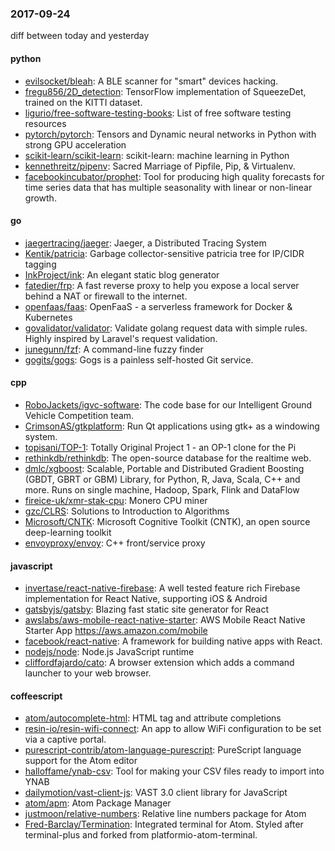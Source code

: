 ### 2017-09-24
diff between today and yesterday

#### python
* [evilsocket/bleah](https://github.com/evilsocket/bleah): A BLE scanner for "smart" devices hacking.
* [fregu856/2D_detection](https://github.com/fregu856/2D_detection): TensorFlow implementation of SqueezeDet, trained on the KITTI dataset.
* [ligurio/free-software-testing-books](https://github.com/ligurio/free-software-testing-books): List of free software testing resources
* [pytorch/pytorch](https://github.com/pytorch/pytorch): Tensors and Dynamic neural networks in Python with strong GPU acceleration
* [scikit-learn/scikit-learn](https://github.com/scikit-learn/scikit-learn): scikit-learn: machine learning in Python
* [kennethreitz/pipenv](https://github.com/kennethreitz/pipenv): Sacred Marriage of Pipfile, Pip, & Virtualenv.
* [facebookincubator/prophet](https://github.com/facebookincubator/prophet): Tool for producing high quality forecasts for time series data that has multiple seasonality with linear or non-linear growth.

#### go
* [jaegertracing/jaeger](https://github.com/jaegertracing/jaeger): Jaeger, a Distributed Tracing System
* [Kentik/patricia](https://github.com/Kentik/patricia): Garbage collector-sensitive patricia tree for IP/CIDR tagging
* [InkProject/ink](https://github.com/InkProject/ink): An elegant static blog generator
* [fatedier/frp](https://github.com/fatedier/frp): A fast reverse proxy to help you expose a local server behind a NAT or firewall to the internet.
* [openfaas/faas](https://github.com/openfaas/faas): OpenFaaS - a serverless framework for Docker & Kubernetes
* [govalidator/validator](https://github.com/govalidator/validator): Validate golang request data with simple rules. Highly inspired by Laravel's request validation.
* [junegunn/fzf](https://github.com/junegunn/fzf):  A command-line fuzzy finder
* [gogits/gogs](https://github.com/gogits/gogs): Gogs is a painless self-hosted Git service.

#### cpp
* [RoboJackets/igvc-software](https://github.com/RoboJackets/igvc-software): The code base for our Intelligent Ground Vehicle Competition team.
* [CrimsonAS/gtkplatform](https://github.com/CrimsonAS/gtkplatform): Run Qt applications using gtk+ as a windowing system.
* [topisani/TOP-1](https://github.com/topisani/TOP-1): Totally Original Project 1 - an OP-1 clone for the Pi
* [rethinkdb/rethinkdb](https://github.com/rethinkdb/rethinkdb): The open-source database for the realtime web.
* [dmlc/xgboost](https://github.com/dmlc/xgboost): Scalable, Portable and Distributed Gradient Boosting (GBDT, GBRT or GBM) Library, for Python, R, Java, Scala, C++ and more. Runs on single machine, Hadoop, Spark, Flink and DataFlow
* [fireice-uk/xmr-stak-cpu](https://github.com/fireice-uk/xmr-stak-cpu): Monero CPU miner
* [gzc/CLRS](https://github.com/gzc/CLRS): Solutions to Introduction to Algorithms
* [Microsoft/CNTK](https://github.com/Microsoft/CNTK): Microsoft Cognitive Toolkit (CNTK), an open source deep-learning toolkit
* [envoyproxy/envoy](https://github.com/envoyproxy/envoy): C++ front/service proxy

#### javascript
* [invertase/react-native-firebase](https://github.com/invertase/react-native-firebase): A well tested feature rich Firebase implementation for React Native, supporting iOS & Android
* [gatsbyjs/gatsby](https://github.com/gatsbyjs/gatsby):  Blazing fast static site generator for React
* [awslabs/aws-mobile-react-native-starter](https://github.com/awslabs/aws-mobile-react-native-starter): AWS Mobile React Native Starter App https://aws.amazon.com/mobile
* [facebook/react-native](https://github.com/facebook/react-native): A framework for building native apps with React.
* [nodejs/node](https://github.com/nodejs/node): Node.js JavaScript runtime 
* [cliffordfajardo/cato](https://github.com/cliffordfajardo/cato): A browser extension which adds a command launcher to your web browser.

#### coffeescript
* [atom/autocomplete-html](https://github.com/atom/autocomplete-html): HTML tag and attribute completions
* [resin-io/resin-wifi-connect](https://github.com/resin-io/resin-wifi-connect): An app to allow WiFi configuration to be set via a captive portal.
* [purescript-contrib/atom-language-purescript](https://github.com/purescript-contrib/atom-language-purescript): PureScript language support for the Atom editor
* [halloffame/ynab-csv](https://github.com/halloffame/ynab-csv): Tool for making your CSV files ready to import into YNAB
* [dailymotion/vast-client-js](https://github.com/dailymotion/vast-client-js): VAST 3.0 client library for JavaScript
* [atom/apm](https://github.com/atom/apm): Atom Package Manager
* [justmoon/relative-numbers](https://github.com/justmoon/relative-numbers): Relative line numbers package for Atom
* [Fred-Barclay/Termination](https://github.com/Fred-Barclay/Termination): Integrated terminal for Atom. Styled after terminal-plus and forked from platformio-atom-terminal.
